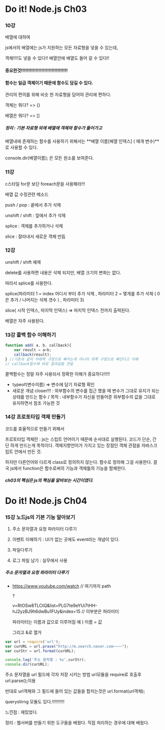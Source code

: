 # Do it! Node.js Ch03

### 10강

배열에 대하여

js에서의 배열에는 js가 지원하는 모든 자료형을 넣을 수 있는데,

객체!!!!도 넣을 수 있다!! 배열안에 배열도 들어 갈 수 있다!!

#### **중요한것!!!!!!!!!!!!!!!!!!!!!!!!!!!!!!!!** 

#### 함수는 일급 객체이기 때문에 함수도 담길 수 있다.

관리의 편의를 위해 비슷 한 자료형을 담어야 관리에 편하다.

객체는 뭐다? => {}

배열은 뭐다? => []



##### 정리 : 기본 자료형 외에 배열에 객체와 함수가 들어가고

배열내에 존재하는 함수를 사용하기 위해서는 **배열 이름[배열 인덱스] ( 매개 변수)**로 사용할 수 있다. 

console.dir(배열이름); 은 모든 원소를 보여준다.



### 11강

 c스타일 for문 보단 foreach문을 사용해라!!!

배열 값 수정관련 메소드

push / pop : 끝에서 추가 삭제

unshift / shift : 앞에서 추가 삭제

splice : 객체를 추가하거나 삭제

slice : 잘라내서 새로운 객체 만듬



### 12강

unshift / shift 예제

delete를 사용하면 내용은 삭제 되지만, 배열 크기의 변화는 없다.

따라서 splice를 사용한다.

splice(파라미터 1 = index 어디서 부터 추가 삭제 , 파라미터 2 = 몇개를 추가 삭제 ( 0 은 추가 / 나머지는 삭제 갯수 ) , 파라미터 3)



slice( 시작 인덱스, 마지막 인덱스) => 마지막 인덱스 전까지 출력된다.



배열은 자주 사용된다.



### 13강 콜백 함수 이해하기

```js
function add( a, b, callback){
    var result = a+b;
    callback(result);
} //기존과 같이 아래쪽 구멍으로 빠지는게 아니라 위쪽 구멍으로 빠진다고 이해
// callback함수에 바로 결과값을 전달
```

콜백함수는 정말 자주 사용되서 정확한 이해가 중요하다!!!!!

- typeof(변수이름) => 변수에 담기 자료형 확인
- 새로운 개념 closer!!! : 외부함수의 변수를 접근 했을 때 변수가 그대로 유지가 되는 상태를 만드는 함수 / 목적 : 내부함수가 자신을 만들어준 외부함수의 값을 그대로 유지하면서 참조 가능한 것



### 14강 프로토타입 객체 만들기

 코드를 효율적으로 만들기 위해서

프로토타입 객체란 : js는 스립트 언어이기 때문에 순서대로 실행된다. 코드가 단순, 간단 하게 만드는게 목적이다. 객체지향언어가 가지고 있는 장점인 객체 관점을 자바스크립트 안에서 만든 것. 

하지만 다른언어와 다르게 class로 정의하지 않는다. 함수로 정의해 그걸 사용한다. 결국 js에서 function은 함수로써의 기능과 객체틀의 기능을 함께한다.



##### ch03의 핵심은 js의 핵심을 알바보는 시간이였다.



# Do it! Node.js Ch04

### 15강 노드js의 기본 기능 알아보기

1. 주소 문자열과 요청 파라미터 다루기

2. 이벤트 이해하기 : UI가 없는 곳에도 event라는 개념이 있다.
3. 파일다루기
4. 로그 파일 남기 : 실무에서 사용



##### 주소 문자열과 요청 파라미터 다루기

- https://www.youtube.com/watch // 여기까지 path 

  ?

  v=RtOSw8TLCtQ&list=PLG7te9eYUi7tHH-hJ2yzBJ9h6dwBu1FUy&index=15 // 이부분은 파라미터

  파라미터는 이름과 값으로 이루어짐 예 ) 이름 = 값

  그리고 &로 열거

```js
var url = require('url');
var curURL = url.prase("http://m.search.naver.com~~~~");
var curStr = url.format(curURL);

console.log('주소 문자열 : %s',curStr);
console.dir(curURL);
```

주소 문자열을 url 필드에 각자 저장 시키는 방법 url모듈을 require로 호출후 url.parse();이용

반대로 url객체와 그 필드에 들어 있는 값들을 합치는것은 url.format(url객체);

querystirng 모듈도 있다.!!!!!!!!!!

느낀점 : 재밌었다.

정리 : 웹서버를 만들기 위한 도구들을 배웠다. 직접 처리하는 경우에 대해 배웠다.
